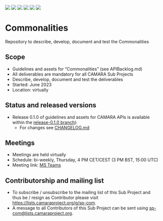<a href="https://github.com/camaraproject/Commonalities/commits/" title="Last Commit"><img src="https://img.shields.io/github/last-commit/camaraproject/Commonalities?style=plastic"></a>
<a href="https://github.com/camaraproject/Commonalities/issues" title="Open Issues"><img src="https://img.shields.io/github/issues/camaraproject/Commonalities?style=plastic"></a>
<a href="https://github.com/camaraproject/Commonalities/pulls" title="Open Pull Requests"><img src="https://img.shields.io/github/issues-pr/camaraproject/Commonalities?style=plastic"></a>
<a href="https://github.com/camaraproject/Commonalities/graphs/contributors" title="Contributors"><img src="https://img.shields.io/github/contributors/camaraproject/Commonalities?style=plastic"></a>
<a href="https://github.com/camaraproject/Commonalities" title="Repo Size"><img src="https://img.shields.io/github/repo-size/camaraproject/Commonalities?style=plastic"></a>
<a href="https://github.com/camaraproject/Commonalities/blob/main/LICENSE" title="License"><img src="https://img.shields.io/badge/License-Apache%202.0-green.svg?style=plastic"></a>

# Commonalities
Repository to describe, develop, document and test the Commonalities

## Scope
* Guidelines and assets for “Commonalities” (see APIBacklog.md)  
* All deliverables are mandatory for all CAMARA Sub Projects 
* Describe, develop, document and test the deliverables
* Started: June 2023
* Location: virtually

## Status and released versions
* Release 0.1.0 of guidelines and assets for CAMARA APIs is available within the [release-0.1.0 branch](https://github.com/camaraproject/Commonalities/tree/release-0.1.0)):
  * For changes see [CHANGELOG.md](https://github.com/camaraproject/Commonalities/blob/main/CHANGELOG.md)

## Meetings
* Meetings are held virtually
* Schedule: bi-weekly, Thursday, 4 PM CET/CEST (3 PM BST, 15:00 UTC)
* Meeting link: [MS Teams](https://teams.microsoft.com/l/meetup-join/19%3ameeting_M2E3ZmUxYWUtMDZkNi00YmM1LThiYWMtZjQzNWI0NWQxOGY0%40thread.v2/0?context=%7b%22Tid%22%3a%22bde4dffc-4b60-4cf6-8b04-a5eeb25f5c4f%22%2c%22Oid%22%3a%22a5cb7460-f2b0-42ec-b511-c642f83aa9a3%22%7d)

## Contributorship and mailing list
* To subscribe / unsubscribe to the mailing list of this Sub Project and thus be / resign as Contributor please visit <https://lists.camaraproject.org/g/sp-com>.
* A message to all Contributors of this Sub Project can be sent using <sp-com@lists.camaraproject.org>.
